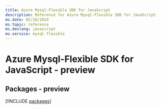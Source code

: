 ```yaml
---
title: Azure Mysql-Flexible SDK for JavaScript
description: Reference for Azure Mysql-Flexible SDK for JavaScript
ms.date: 02/28/2024
ms.topic: reference
ms.devlang: javascript
ms.service: mysql-flexible
---
```

# Azure Mysql-Flexible SDK for JavaScript - preview
## Packages - preview
[!INCLUDE [packages](mysql-flexible-index.md)]
